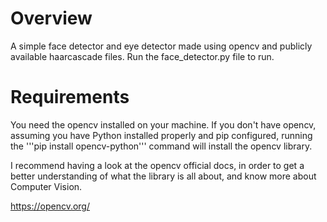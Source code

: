 # Overview
A simple face detector and eye detector made using opencv and publicly available haarcascade files. Run the face_detector.py file to run. 

# Requirements

You need the opencv installed on your machine. If you don't have opencv, assuming you have Python installed properly and pip configured, running the '''pip install opencv-python''' command will install the opencv library.

I recommend having a look at the opencv official docs, in order to get a better understanding of what the library is all about, and know more about Computer Vision.

https://opencv.org/
